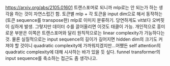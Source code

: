 https://arxiv.org/abs/2105.01601
트랜스포머로 되니까 mlp로는 안 되는가 하는 생각을 하는 것이 자연스럽긴 함. 토큰별 mlp + 각 토큰을 input dim으로 해서 동작하는 (토큰 sequence를 transpose한) mlp로 이미지 분류하기. 당연하게도 vit보다 오버핏이 심하게 발생. 그렇지만 데이터 수를 끌어올리면 이것도 태클이 가능.
개인적으로 흥미로운 부분은 이쪽은 트랜스포머와 달리 원칙적으로는 linear complexity가 가능하다는 것. 물론 실질적으로는 input sequence의 길이가 길어지면 hidden dim의 크기도 커져야 할 것이니 quadratic complexity에 가까워지겠지만...어쨌든 self attention의 quadratic complexity에 대해 시사하는 바가 있을 듯 싶다. funnel transformer의 input sequence를 축소하는 접근도 좀 생각나고.